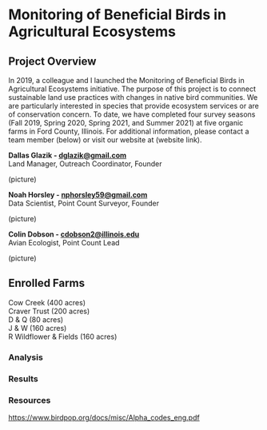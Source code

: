 # Monitoring of Beneficial Birds in Agricultural Ecosystems

## Project Overview
In 2019, a colleague and I launched the Monitoring of Beneficial Birds in Agricultural Ecosystems initiative. The purpose of this project is to connect sustainable land use practices with changes in native bird communities. We are particularly interested in species that provide ecosystem services or are of conservation concern. To date, we have completed four survey seasons (Fall 2019, Spring 2020, Spring 2021, and Summer 2021) at five organic farms in Ford County, Illinois. For additional information, please contact a team member (below) or visit our website at (website link). <br />

**Dallas Glazik - dglazik@gmail.com** <br />
Land Manager, Outreach Coordinator, Founder <br />

(picture) <br />

**Noah Horsley - nphorsley59@gmail.com** <br />
Data Scientist, Point Count Surveyor, Founder <br />

(picture) <br />

**Colin Dobson - cdobson2@illinois.edu** <br />
Avian Ecologist, Point Count Lead

(picture) <br />

## Enrolled Farms
Cow Creek (400 acres) <br />
Craver Trust (200 acres) <br />
D & Q (80 acres) <br />
J & W (160 acres) <br />
R Wildflower & Fields (160 acres)



### Analysis

### Results 

### Resources
https://www.birdpop.org/docs/misc/Alpha_codes_eng.pdf
